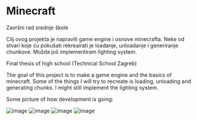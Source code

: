 # Minecraft
Završni rad srednje škole

Cilj ovog projekta je napraviti game engine i osnove minecrafta.
Neke od stvari koje ću pokušati rekreairati je loadanje, unloadanje i
generiranje chunkove. Možda još implementiram lighting system.


Final thesis of high school (Technical School Zagreb)

The goal of this project is to make a game engine and the basics of minecraft.
Some of the things I will try to recreate is loading, unloading and
generating chunks. I might still implement the lighting system.

Some picture of how development is going:

![image](https://github.com/Ljubo-Grubisic/Minecraft/assets/114671335/f55c3e1c-e0f2-4a40-a38b-54ebdea6e828)
![image](https://github.com/Ljubo-Grubisic/Minecraft/assets/114671335/243a2013-15f1-413a-9f0a-a04abe622c34)
![image](https://github.com/Ljubo-Grubisic/Minecraft/assets/114671335/3dd9be44-bad3-4eb5-b34e-4ff626628c24)
![image](https://github.com/Ljubo-Grubisic/Minecraft/assets/114671335/bc279a61-2c9f-47a5-be48-3ef67e2bde82)
